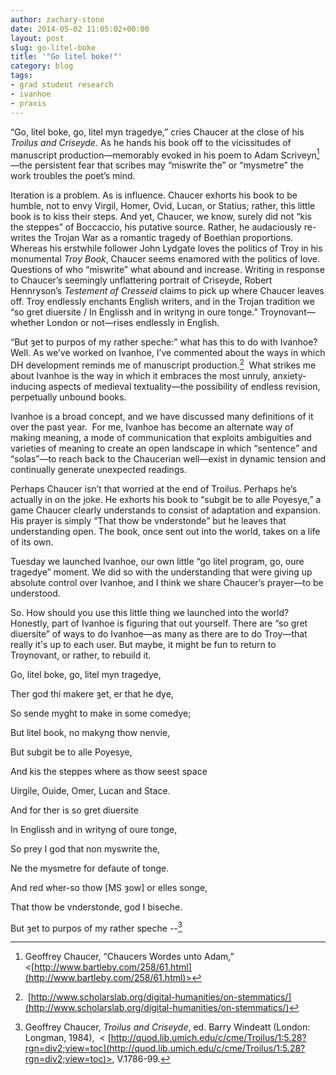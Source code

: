 ```yaml
---
author: zachary-stone
date: 2014-05-02 11:05:02+00:00
layout: post
slug: go-litel-boke
title: '"Go litel boke!"'
category: blog
tags:
- grad student research
- ivanhoe
- praxis
---
```


“Go, litel boke, go, litel myn tragedye,” cries Chaucer at the close of his _Troilus and Criseyde_. As he hands his book off to the vicissitudes of manuscript production&mdash;memorably evoked in his poem to Adam Scriveyn[^1]&mdash;the persistent fear that scribes may “miswrite the” or “mysmetre” the work troubles the poet’s mind.

Iteration is a problem. As is influence. Chaucer exhorts his book to be humble, not to envy Virgil, Homer, Ovid, Lucan, or Statius; rather, this little book is to kiss their steps. And yet, Chaucer, we know, surely did not “kis the steppes” of Boccaccio, his putative source. Rather, he audaciously re-writes the Trojan War as a romantic tragedy of Boethian proportions. Whereas his erstwhile follower John Lydgate loves the politics of Troy in his monumental _Troy Book_, Chaucer seems enamored with the politics of love. Questions of who “miswrite” what abound and increase. Writing in response to Chaucer’s seemingly unflattering portrait of Criseyde, Robert Hennryson’s _Testement of Cresseid_ claims to pick up where Chaucer leaves off. Troy endlessly enchants English writers, and in the Trojan tradition we “so gret diuersite / In Englissh and in writyng in oure tonge.” Troynovant&mdash;whether London or not&mdash;rises endlessly in English.

“But ȝet to purpos of my rather speche:” what has this to do with Ivanhoe? Well. As we’ve worked on Ivanhoe, I’ve commented about the ways in which DH development reminds me of manuscript production.[^2]  What strikes me about Ivanhoe is the way in which it embraces the most unruly, anxiety-inducing aspects of medieval textuality&mdash;the possibility of endless revision, perpetually unbound books.

Ivanhoe is a broad concept, and we have discussed many definitions of it over the past year.  For me, Ivanhoe has become an alternate way of making meaning, a mode of communication that exploits ambiguities and varieties of meaning to create an open landscape in which “sentence” and “solas”&mdash;to reach back to the Chaucerian well&mdash;exist in dynamic tension and continually generate unexpected readings.

Perhaps Chaucer isn’t that worried at the end of Troilus. Perhaps he’s actually in on the joke. He exhorts his book to “subgit be to alle Poyesye,” a game Chaucer clearly understands to consist of adaptation and expansion. His prayer is simply “That thow be vnderstonde” but he leaves that understanding open. The book, once sent out into the world, takes on a life of its own.

Tuesday we launched Ivanhoe, our own little “go litel program, go, oure tragedye” moment. We did so with the understanding that were giving up absolute control over Ivanhoe, and I think we share Chaucer’s prayer&mdash;to be understood.

So. How should you use this little thing we launched into the world? Honestly, part of Ivanhoe is figuring that out yourself. There are “so gret diuersite” of ways to do Ivanhoe&mdash;as many as there are to do Troy&mdash;that really it's up to each user. But maybe, it might be fun to return to Troynovant, or rather, to rebuild it.

Go, litel boke, go, litel myn tragedye,

Ther god thi makere ȝet, er that he dye,

So sende myght to make in some comedye;

But litel book, no makyng thow nenvie,

But subgit be to alle Poyesye,

And kis the steppes where as thow seest space

Uirgile, Ouide, Omer, Lucan and Stace.

And for ther is so gret diuersite

In Englissh and in writyng of oure tonge,

So prey I god that non myswrite the,

Ne the mysmetre for defaute of tonge.

And red wher-so thow [MS ȝow] or elles songe,

That thow be vnderstonde, god I biseche.

But ȝet to purpos of my rather speche --[^3]



[^1]: Geoffrey Chaucer, “Chaucers Wordes unto Adam,” <[http://www.bartleby.com/258/61.html](http://www.bartleby.com/258/61.html)>

[^2]: [http://www.scholarslab.org/digital-humanities/on-stemmatics/](http://www.scholarslab.org/digital-humanities/on-stemmatics/)

[^3]: Geoffrey Chaucer, _Troilus and Criseyde_, ed. Barry Windeatt (London: Longman, 1984),  < [http://quod.lib.umich.edu/c/cme/Troilus/1:5.28?rgn=div2;view=toc](http://quod.lib.umich.edu/c/cme/Troilus/1:5.28?rgn=div2;view=toc)>, V.1786-99.

